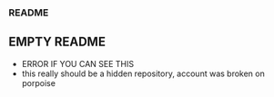 ### README

## EMPTY README


* ERROR IF YOU CAN SEE THIS
* this really should be a hidden repository, account was broken on porpoise
